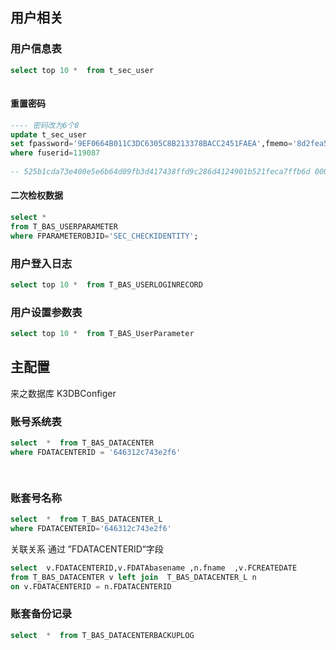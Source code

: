 

## 用户相关

### 用户信息表

```sql
select top 10 *  from t_sec_user
	
```

#### 重置密码

```sql
---- 密码改为6个8
update t_sec_user 
set fpassword='9EF0664B011C3DC6305C8B213378BACC2451FAEA',fmemo='8d2fea58-cda1-4035-9024-56cc6df8957c' 
where fuserid=119087
 
-- 525b1cda73e400e5e6b64d09fb3d417438ffd9c286d4124901b521feca7ffb6d	000352540018e2798ad311edf608d84de510
```



#### 二次检权数据

```sql
select *  
from T_BAS_USERPARAMETER
where FPARAMETEROBJID='SEC_CHECKIDENTITY'; 	
```





### 用户登入日志

```sql
select top 10 *  from T_BAS_USERLOGINRECORD

```

### 用户设置参数表

```sql
select top 10 *  from T_BAS_UserParameter

```

## 主配置

来之数据库 K3DBConfiger

### 账号系统表

```sql
select  *  from T_BAS_DATACENTER
where FDATACENTERID = '646312c743e2f6'    

    
```

### 账套号名称

```sql
select  *  from T_BAS_DATACENTER_L
where FDATACENTERID='646312c743e2f6'
```



关联关系 通过 ”FDATACENTERID“字段 

```sql
select  v.FDATACENTERID,v.FDATAbasename ,n.fname  ,v.FCREATEDATE
from T_BAS_DATACENTER v left join  T_BAS_DATACENTER_L n 
on v.FDATACENTERID = n.FDATACENTERID

```



### 账套备份记录

```sql
select  *  from T_BAS_DATACENTERBACKUPLOG	
```

